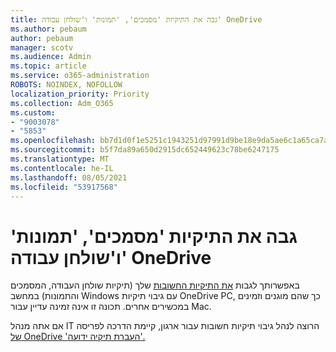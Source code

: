 ```yaml
---
title: גבה את התיקיות 'מסמכים', 'תמונות' ו'שולחן עבודה' OneDrive
ms.author: pebaum
author: pebaum
manager: scotv
ms.audience: Admin
ms.topic: article
ms.service: o365-administration
ROBOTS: NOINDEX, NOFOLLOW
localization_priority: Priority
ms.collection: Adm_O365
ms.custom:
- "9003078"
- "5853"
ms.openlocfilehash: bb7d1d0f1e5251c1943251d97991d9be18e9da5ae6c1a65ca7aa5eb32ba7dece
ms.sourcegitcommit: b5f7da89a650d2915dc652449623c78be6247175
ms.translationtype: MT
ms.contentlocale: he-IL
ms.lasthandoff: 08/05/2021
ms.locfileid: "53917568"
---
```

# <a name="back-up-your-documents-pictures-and-desktop-folders-with-onedrive"></a>גבה את התיקיות 'מסמכים', 'תמונות' ו'שולחן עבודה' OneDrive

באפשרותך לגבות [את התיקיות החשובות](https://support.office.com/article/d61a7930-a6fb-4b95-b28a-6552e77c3057) שלך (תיקיות שולחן העבודה, המסמכים והתמונות) במחשב Windows עם גיבוי תיקיות OneDrive PC, כך שהם מוגנים וזמינים במכשירים אחרים. תכונה זו אינה זמינה עדיין עבור Mac.  

אם אתה מנהל IT הרוצה לנהל גיבוי תיקיות חשובות עבור ארגון, קיימת הדרכה לפריסה [של OneDrive 'העברת תיקיה ידועה'.](https://docs.microsoft.com/onedrive/redirect-known-folders)
